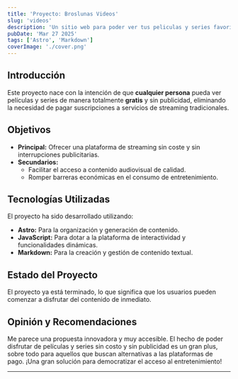 ```yaml
---
title: 'Proyecto: Broslunas Videos'
slug: 'videos'
description: 'Un sitio web para poder ver tus peliculas y series favoritas totalmente gratis y sin publicidad.'
pubDate: 'Mar 27 2025'
tags: ['Astro', 'Markdown']
coverImage: './cover.png'
---
```


## Introducción

Este proyecto nace con la intención de que **cualquier persona** pueda ver películas y series de manera totalmente **gratis** y sin publicidad, eliminando la necesidad de pagar suscripciones a servicios de streaming tradicionales.

## Objetivos

- **Principal:** Ofrecer una plataforma de streaming sin coste y sin interrupciones publicitarias.
- **Secundarios:**
  - Facilitar el acceso a contenido audiovisual de calidad.
  - Romper barreras económicas en el consumo de entretenimiento.

## Tecnologías Utilizadas

El proyecto ha sido desarrollado utilizando:

- **Astro:** Para la organización y generación de contenido.
- **JavaScript:** Para dotar a la plataforma de interactividad y funcionalidades dinámicas.
- **Markdown:** Para la creación y gestión de contenido textual.

## Estado del Proyecto

El proyecto ya está terminado, lo que significa que los usuarios pueden comenzar a disfrutar del contenido de inmediato.

## Opinión y Recomendaciones

Me parece una propuesta innovadora y muy accesible. El hecho de poder disfrutar de películas y series sin costo y sin publicidad es un gran plus, sobre todo para aquellos que buscan alternativas a las plataformas de pago. ¡Una gran solución para democratizar el acceso al entretenimiento!

---
